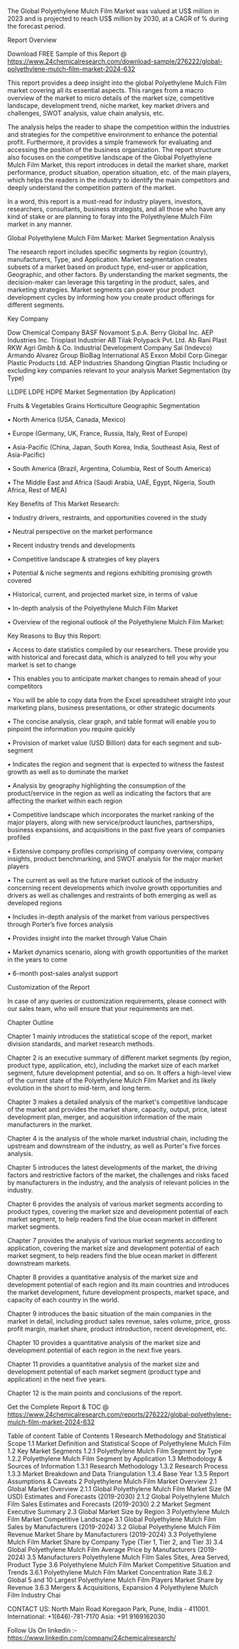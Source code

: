 The Global Polyethylene Mulch Film Market was valued at US$ million in 2023 and is projected to reach US$ million by 2030, at a CAGR of % during the forecast period.

Report Overview

Download FREE Sample of this Report @ https://www.24chemicalresearch.com/download-sample/276222/global-polyethylene-mulch-film-market-2024-632

This report provides a deep insight into the global Polyethylene Mulch Film market covering all its essential aspects. This ranges from a macro overview of the market to micro details of the market size, competitive landscape, development trend, niche market, key market drivers and challenges, SWOT analysis, value chain analysis, etc.

The analysis helps the reader to shape the competition within the industries and strategies for the competitive environment to enhance the potential profit. Furthermore, it provides a simple framework for evaluating and accessing the position of the business organization. The report structure also focuses on the competitive landscape of the Global Polyethylene Mulch Film Market, this report introduces in detail the market share, market performance, product situation, operation situation, etc. of the main players, which helps the readers in the industry to identify the main competitors and deeply understand the competition pattern of the market.

In a word, this report is a must-read for industry players, investors, researchers, consultants, business strategists, and all those who have any kind of stake or are planning to foray into the Polyethylene Mulch Film market in any manner.

Global Polyethylene Mulch Film Market: Market Segmentation Analysis

The research report includes specific segments by region (country), manufacturers, Type, and Application. Market segmentation creates subsets of a market based on product type, end-user or application, Geographic, and other factors. By understanding the market segments, the decision-maker can leverage this targeting in the product, sales, and marketing strategies. Market segments can power your product development cycles by informing how you create product offerings for different segments.

Key Company

Dow Chemical Company
BASF
Novamont S.p.A.
Berry Global Inc.
AEP Industries Inc.
Trioplast Industrier AB
Tilak Polypack Pvt. Ltd.
Ab Rani Plast
RKW Agri Gmbh & Co.
Industrial Development Company Sal (Indevco)
Armando Alvarez Group
BioBag International AS
Exxon Mobil Corp
Ginegar Plastic Products Ltd.
AEP Industries
Shandong Qingtian Plastic
Including or excluding key companies relevant to your analysis
Market Segmentation (by Type)

LLDPE
LDPE
HDPE
Market Segmentation (by Application)

Fruits & Vegetables
Grains
Horticulture
Geographic Segmentation

• North America (USA, Canada, Mexico)

• Europe (Germany, UK, France, Russia, Italy, Rest of Europe)

• Asia-Pacific (China, Japan, South Korea, India, Southeast Asia, Rest of Asia-Pacific)

• South America (Brazil, Argentina, Columbia, Rest of South America)

• The Middle East and Africa (Saudi Arabia, UAE, Egypt, Nigeria, South Africa, Rest of MEA)

Key Benefits of This Market Research:

• Industry drivers, restraints, and opportunities covered in the study

• Neutral perspective on the market performance

• Recent industry trends and developments

• Competitive landscape & strategies of key players

• Potential & niche segments and regions exhibiting promising growth covered

• Historical, current, and projected market size, in terms of value

• In-depth analysis of the Polyethylene Mulch Film Market

• Overview of the regional outlook of the Polyethylene Mulch Film Market:

Key Reasons to Buy this Report:

• Access to date statistics compiled by our researchers. These provide you with historical and forecast data, which is analyzed to tell you why your market is set to change

• This enables you to anticipate market changes to remain ahead of your competitors

• You will be able to copy data from the Excel spreadsheet straight into your marketing plans, business presentations, or other strategic documents

• The concise analysis, clear graph, and table format will enable you to pinpoint the information you require quickly

• Provision of market value (USD Billion) data for each segment and sub-segment

• Indicates the region and segment that is expected to witness the fastest growth as well as to dominate the market

• Analysis by geography highlighting the consumption of the product/service in the region as well as indicating the factors that are affecting the market within each region

• Competitive landscape which incorporates the market ranking of the major players, along with new service/product launches, partnerships, business expansions, and acquisitions in the past five years of companies profiled

• Extensive company profiles comprising of company overview, company insights, product benchmarking, and SWOT analysis for the major market players

• The current as well as the future market outlook of the industry concerning recent developments which involve growth opportunities and drivers as well as challenges and restraints of both emerging as well as developed regions

• Includes in-depth analysis of the market from various perspectives through Porter’s five forces analysis

• Provides insight into the market through Value Chain

• Market dynamics scenario, along with growth opportunities of the market in the years to come

• 6-month post-sales analyst support

Customization of the Report

In case of any queries or customization requirements, please connect with our sales team, who will ensure that your requirements are met.

Chapter Outline

Chapter 1 mainly introduces the statistical scope of the report, market division standards, and market research methods.

Chapter 2 is an executive summary of different market segments (by region, product type, application, etc), including the market size of each market segment, future development potential, and so on. It offers a high-level view of the current state of the Polyethylene Mulch Film Market and its likely evolution in the short to mid-term, and long term.

Chapter 3 makes a detailed analysis of the market's competitive landscape of the market and provides the market share, capacity, output, price, latest development plan, merger, and acquisition information of the main manufacturers in the market.

Chapter 4 is the analysis of the whole market industrial chain, including the upstream and downstream of the industry, as well as Porter's five forces analysis.

Chapter 5 introduces the latest developments of the market, the driving factors and restrictive factors of the market, the challenges and risks faced by manufacturers in the industry, and the analysis of relevant policies in the industry.

Chapter 6 provides the analysis of various market segments according to product types, covering the market size and development potential of each market segment, to help readers find the blue ocean market in different market segments.

Chapter 7 provides the analysis of various market segments according to application, covering the market size and development potential of each market segment, to help readers find the blue ocean market in different downstream markets.

Chapter 8 provides a quantitative analysis of the market size and development potential of each region and its main countries and introduces the market development, future development prospects, market space, and capacity of each country in the world.

Chapter 9 introduces the basic situation of the main companies in the market in detail, including product sales revenue, sales volume, price, gross profit margin, market share, product introduction, recent development, etc.

Chapter 10 provides a quantitative analysis of the market size and development potential of each region in the next five years.

Chapter 11 provides a quantitative analysis of the market size and development potential of each market segment (product type and application) in the next five years.

Chapter 12 is the main points and conclusions of the report.

Get the Complete Report & TOC @ https://www.24chemicalresearch.com/reports/276222/global-polyethylene-mulch-film-market-2024-632

Table of content
Table of Contents
1 Research Methodology and Statistical Scope
1.1 Market Definition and Statistical Scope of Polyethylene Mulch Film
1.2 Key Market Segments
1.2.1 Polyethylene Mulch Film Segment by Type
1.2.2 Polyethylene Mulch Film Segment by Application
1.3 Methodology & Sources of Information
1.3.1 Research Methodology
1.3.2 Research Process
1.3.3 Market Breakdown and Data Triangulation
1.3.4 Base Year
1.3.5 Report Assumptions & Caveats
2 Polyethylene Mulch Film Market Overview
2.1 Global Market Overview
2.1.1 Global Polyethylene Mulch Film Market Size (M USD) Estimates and Forecasts (2019-2030)
2.1.2 Global Polyethylene Mulch Film Sales Estimates and Forecasts (2019-2030)
2.2 Market Segment Executive Summary
2.3 Global Market Size by Region
3 Polyethylene Mulch Film Market Competitive Landscape
3.1 Global Polyethylene Mulch Film Sales by Manufacturers (2019-2024)
3.2 Global Polyethylene Mulch Film Revenue Market Share by Manufacturers (2019-2024)
3.3 Polyethylene Mulch Film Market Share by Company Type (Tier 1, Tier 2, and Tier 3)
3.4 Global Polyethylene Mulch Film Average Price by Manufacturers (2019-2024)
3.5 Manufacturers Polyethylene Mulch Film Sales Sites, Area Served, Product Type
3.6 Polyethylene Mulch Film Market Competitive Situation and Trends
3.6.1 Polyethylene Mulch Film Market Concentration Rate
3.6.2 Global 5 and 10 Largest Polyethylene Mulch Film Players Market Share by Revenue
3.6.3 Mergers & Acquisitions, Expansion
4 Polyethylene Mulch Film Industry Chai

CONTACT US:
North Main Road Koregaon Park, Pune, India - 411001.
International: +1(646)-781-7170
Asia: +91 9169162030

Follow Us On linkedin :- https://www.linkedin.com/company/24chemicalresearch/
